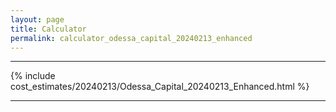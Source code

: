 ```yaml
---
layout: page
title: Calculator
permalink: calculator_odessa_capital_20240213_enhanced
---
```


___

{% include cost_estimates/20240213/Odessa_Capital_20240213_Enhanced.html %}

___

